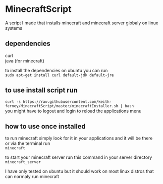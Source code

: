 # MinecraftScript
A script I made that installs minecraft and minecraft server globaly on linux systems
## dependencies  

  curl  
  java (for minecraft)

  to install the dependencies on ubuntu you can run  
  `sudo apt-get install curl default-jdk default-jre`

## to use install script run
`curl -s https://raw.githubusercontent.com/keith-ferney/MinecraftScript/master/minecraftInstaller.sh | bash`  
you might have to logout and login to reload the applications menu

## how to use once installed
to run minecraft simply look for it in your applications and it will be there  
or via the terminal run  
`minecraft`

to start your minecraft server run this command in your server directory  
`minecraft_server`


I have only tested on ubuntu but it should work on most linux distros that can normaly run minecraft
